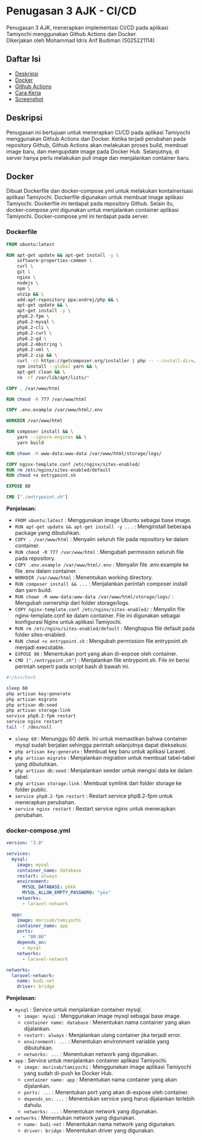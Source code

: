 # Penugasan 3 AJK - CI/CD

Penugasan 3 AJK, menerapkan implementasi CI/CD pada aplikasi Tamiyochi menggunakan Github Actions dan Docker. <br>
Dikerjakan oleh Mohammad Idris Arif Budiman (5025221114)

## Daftar Isi

- [Deskripsi](#deskripsi)
- [Docker](#docker)
- [Github Actions](#github-actions)
- [Cara Kerja](#cara-kerja)
- [Screenshot](#screenshot)

## Deskripsi

Penugasan ini bertujuan untuk menerapkan CI/CD pada aplikasi Tamiyochi menggunakan Github Actions dan Docker. Ketika terjadi perubahan pada repository Github, Github Actions akan melakukan proses build, membuat image baru, dan mengupdate image pada Docker Hub. Selanjutnya, di server hanya perlu melakukan pull image dan menjalankan container baru.

## Docker

Dibuat Dockerfile dan docker-compose.yml untuk melakukan kontainerisasi aplikasi Tamiyochi. Dockerfile digunakan untuk membuat image aplikasi Tamiyochi. Dockerfile ini terdapat pada repository Github. Selain itu, docker-compose.yml digunakan untuk menjalankan container aplikasi Tamiyochi. Docker-compose.yml ini terdapat pada server.

### Dockerfile

```Dockerfile
FROM ubuntu:latest

RUN apt-get update && apt-get install -y \
    software-properties-common \
    curl \
    git \
    nginx \
    nodejs \
    npm \
    unzip && \
    add-apt-repository ppa:ondrej/php && \
    apt-get update && \
    apt-get install -y \
    php8.2-fpm \
    php8.2-mysql \
    php8.2-cli \
    php8.2-curl \
    php8.2-gd \
    php8.2-mbstring \
    php8.2-xml \
    php8.2-zip && \
    curl -sS https://getcomposer.org/installer | php -- --install-dir=/usr/local/bin --filename=composer && \
    npm install --global yarn && \
    apt-get clean && \
    rm -rf /var/lib/apt/lists/*

COPY . /var/www/html

RUN chmod -R 777 /var/www/html

COPY .env.example /var/www/html/.env

WORKDIR /var/www/html

RUN composer install && \
    yarn --ignore-engines && \
    yarn build

RUN chown -R www-data:www-data /var/www/html/storage/logs/

COPY nginx-template.conf /etc/nginx/sites-enabled/
RUN rm /etc/nginx/sites-enabled/default
RUN chmod +x entrypoint.sh

EXPOSE 80

CMD ["./entrypoint.sh"]
```

**Penjelasan:** <br>
- `FROM ubuntu:latest` : Menggunakan image Ubuntu sebagai base image.
- `RUN apt-get update && apt-get install -y ...` : Menginstall beberapa package yang dibutuhkan.
- `COPY . /var/www/html` : Menyalin seluruh file pada repository ke dalam container.
- `RUN chmod -R 777 /var/www/html` : Mengubah permission seluruh file pada repository.
- `COPY .env.example /var/www/html/.env` : Menyalin file .env.example ke file .env dalam container.
- `WORKDIR /var/www/html` : Menentukan working directory.
- `RUN composer install && ...` : Menjalankan perintah composer install dan yarn build.
- `RUN chown -R www-data:www-data /var/www/html/storage/logs/` : Mengubah ownership dari folder storage/logs.
- `COPY nginx-template.conf /etc/nginx/sites-enabled/` : Menyalin file nginx-template.conf ke dalam container. File ini digunakan sebagai konfigurasi Nginx untuk aplikasi Tamiyochi.
- `RUN rm /etc/nginx/sites-enabled/default` : Menghapus file default pada folder sites-enabled.
- `RUN chmod +x entrypoint.sh` : Mengubah permission file entrypoint.sh menjadi executable.
- `EXPOSE 80` : Menentukan port yang akan di-expose oleh container. 
- `CMD ["./entrypoint.sh"]` : Menjalankan file entrypoint.sh. File ini berisi perintah seperti pada script bash di bawah ini.

```bash
#!/bin/bash

sleep 60
php artisan key:generate
php artisan migrate
php artisan db:seed
php artisan storage:link
service php8.2-fpm restart
service nginx restart
tail -f /dev/null
```

- `sleep 60` : Menunggu 60 detik. Ini untuk memastikan bahwa container mysql sudah berjalan sehingga perintah selanjutnya dapat dieksekusi.
- `php artisan key:generate` : Membuat key baru untuk aplikasi Laravel.
- `php artisan migrate` : Menjalankan migration untuk membuat tabel-tabel yang dibutuhkan.
- `php artisan db:seed` : Menjalankan seeder untuk mengisi data ke dalam tabel.
- `php artisan storage:link` : Membuat symlink dari folder storage ke folder public.
- `service php8.2-fpm restart` : Restart service php8.2-fpm untuk menerapkan perubahan.
- `service nginx restart` : Restart service nginx untuk menerapkan perubahan.

### docker-compose.yml

```yaml
version: "3.8"

services:
  mysql:
    image: mysql
    container_name: database
    restart: always
    environment:
      MYSQL_DATABASE: pbkk
      MYSQL_ALLOW_EMPTY_PASSWORD: "yes"
    networks:
      - laravel-network

  app:
    image: morisab/tamiyochi
    container_name: app
    ports:
      - "80:80"
    depends_on:
      - mysql
    networks:
      - laravel-network

networks:
  laravel-network:
    name: budi-net
    driver: bridge
```

**Penjelasan:** <br>
- `mysql` : Service untuk menjalankan container mysql.
    - `image: mysql` : Menggunakan image mysql sebagai base image.
    - `container name: database` : Menentukan nama container yang akan dijalankan.
    - `restart: always` : Menjalankan ulang container jika terjadi error.
    - `environment: ...` : Menentukan environment variable yang dibutuhkan.
    - `networks: ...` : Menentukan network yang digunakan.
- `app` : Service untuk menjalankan container aplikasi Tamiyochi.
    - `image: morisab/tamiyochi` : Menggunakan image aplikasi Tamiyochi yang sudah di-push ke Docker Hub.
    - `container name: app` : Menentukan nama container yang akan dijalankan.
    - `ports: ...` : Menentukan port yang akan di-expose oleh container.
    - `depends_on: ...` : Menentukan service yang harus dijalankan terlebih dahulu.
    - `networks: ...` : Menentukan network yang digunakan.
- `networks` : Menentukan network yang digunakan.
    - `name: budi-net` : Menentukan nama network yang digunakan.
    - `driver: bridge` : Menentukan driver yang digunakan.
    